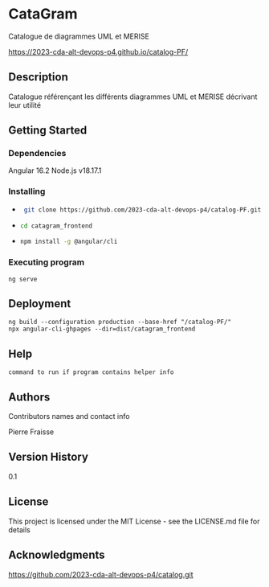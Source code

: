 # CataGram

Catalogue de diagrammes UML et MERISE

https://2023-cda-alt-devops-p4.github.io/catalog-PF/

## Description

Catalogue référençant les différents diagrammes UML et MERISE décrivant leur utilité

## Getting Started

### Dependencies

Angular 16.2
Node.js v18.17.1

### Installing

* ```bash
   git clone https://github.com/2023-cda-alt-devops-p4/catalog-PF.git
* ```bash
  cd catagram_frontend
* ```bash
  npm install -g @angular/cli

### Executing program

```
ng serve
```
## Deployment
```
ng build --configuration production --base-href "/catalog-PF/"
npx angular-cli-ghpages --dir=dist/catagram_frontend
```
## Help

```
command to run if program contains helper info
```

## Authors

Contributors names and contact info

Pierre Fraisse

## Version History

0.1

## License

This project is licensed under the MIT License - see the LICENSE.md file for details

## Acknowledgments

https://github.com/2023-cda-alt-devops-p4/catalog.git